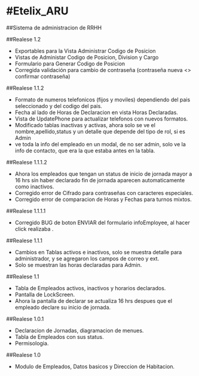 ﻿#Etelix_ARU
==========

##Sistema de administracion de RRHH

##Realese 1.2
- Exportables para la Vista Administrar Codigo de Posicion
- Vistas de Administar Codigo de Posicion, Division y Cargo 
- Formulario para Generar Codigo de Posicion
- Corregida validación para cambio de contraseña (contraseña nueva <> confirmar contraseña)

##Realese 1.1.2
- Formato de numeros telefonicos (fijos y moviles) dependiendo del pais seleccionado y del codigo del pais.
- Fecha al lado de Horas de Declaracion en vista Horas Declaradas.
- Vista de UpdatePhone para actualizar telefonos con nuevos formatos.
- Modificado tablas inactivas y activas, ahora solo se ve el nombre,apellido,status y un detalle que depende del tipo de rol, si es Admin
- ve toda la info del empleado en un modal, de no ser admin, solo ve la info de contacto, que era la que estaba antes en la tabla.

##Realese 1.1.1.2
- Ahora los empleados que tengan un status de inicio de jornada mayor a 16 hrs sin haber declarado fin de jornada aparecen automaticamente como inactivos.
- Corregido error de Cifrado para contraseñas con caracteres especiales.
- Corregido error de comparacion de Horas y Fechas para turnos mixtos.

##Realese 1.1.1.1
- Corregido BUG de boton ENVIAR del formulario infoEmployee, al hacer click realizaba .

##Realese 1.1.1
- Cambios en Tablas activos e inactivos, solo se muestra detalle para administrador, y se agregaron los campos de correo y ext.
- Solo se muestran las horas declaradas para Admin.

##Realese 1.1
- Tabla de Empleados activos, inactivos y horarios declarados.
- Pantalla de LockScreen.
- Ahora la pantalla de declarar se actualiza 16 hrs despues que el empleado declare su inicio de jornada.

##Realese 1.0.1
- Declaracion de Jornadas, diagramacion de menues.
- Tabla de Empleados con sus status.
- Permisologia.

##Realese 1.0
- Modulo de Empleados, Datos basicos y Direccion de Habitacion.

